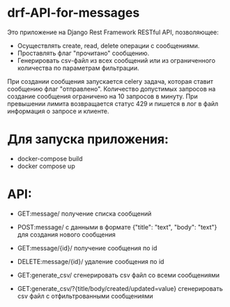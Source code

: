 # drf-API-for-messages
Это приложение на Django Rest Framework RESTful API, позволяющее:
- Осуществлять create, read, delete операции с сообщениями.
- Проставлять флаг "прочитано" сообщению.
- Генерировать csv-файл из всех сообщений или из ограниченного количества по параметрам фильтрации.

При создании сообщения запускается celery задача, которая ставит сообщению флаг "отправлено".
Количество допустимых запросов на создание сообщения ограничено на 10 запросов в минуту.
При превышении лимита возвращается статус 429 и пишется в лог в файл информация о запросе и клиенте.

# Для запуска приложения:
- docker-compose build
- docker compose up
  
# API: 
- GET:message/   получение списка сообщений
- POST:message/  с данными в формате {"title": "text", "body": "text"}  для создания нового сообщения
- GET:message/{id}/ получение сообщения по id 
- DELETE:message/{id}/ удаление сообщения по id

- GET:generate_csv/ сгенерировать csv файл со всеми сообщениями
- GET:generate_csv/?{title/body/created/updated=value} сгенерировать csv файл с отфильтрованными сообщениями
